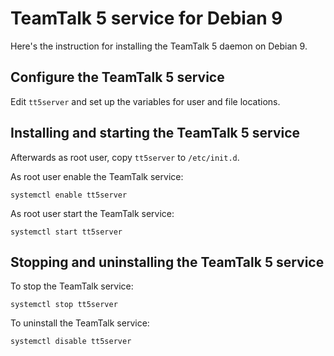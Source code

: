# TeamTalk 5 service for Debian 9

Here's the instruction for installing the TeamTalk 5 daemon on Debian
9.

## Configure the TeamTalk 5 service
Edit ```tt5server``` and set up the variables for user and file
locations.

## Installing and starting the TeamTalk 5 service
Afterwards as root user, copy ```tt5server``` to ```/etc/init.d```.

As root user enable the TeamTalk service:

```systemctl enable tt5server```

As root user start the TeamTalk service:

```systemctl start tt5server```

## Stopping and uninstalling the TeamTalk 5 service
To stop the TeamTalk service:

```systemctl stop tt5server```

To uninstall the TeamTalk service:

```systemctl disable tt5server```
